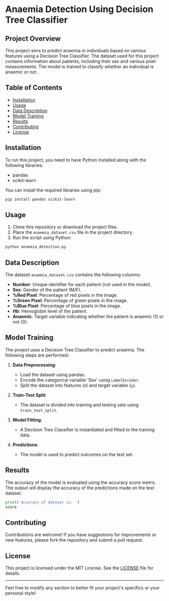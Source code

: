 # Anaemia Detection Using Decision Tree Classifier


## Project Overview
This project aims to predict anaemia in individuals based on various features using a Decision Tree Classifier. The dataset used for this project contains information about patients, including their sex and various pixel measurements. The model is trained to classify whether an individual is anaemic or not.

## Table of Contents
- [Installation](#installation)
- [Usage](#usage)
- [Data Description](#data-description)
- [Model Training](#model-training)
- [Results](#results)
- [Contributing](#contributing)
- [License](#license)

## Installation
To run this project, you need to have Python installed along with the following libraries:

- pandas
- scikit-learn

You can install the required libraries using pip:

```bash
pip install pandas scikit-learn
```

## Usage
1. Clone this repository or download the project files.
2. Place the `anaemia_dataset.csv` file in the project directory.
3. Run the script using Python:

```bash
python anaemia_detection.py
```

## Data Description
The dataset `anaemia_dataset.csv` contains the following columns:

- **Number**: Unique identifier for each patient (not used in the model).
- **Sex**: Gender of the patient (M/F).
- **%Red Pixel**: Percentage of red pixels in the image.
- **%Green Pixel**: Percentage of green pixels in the image.
- **%Blue Pixel**: Percentage of blue pixels in the image.
- **Hb**: Hemoglobin level of the patient.
- **Anaemic**: Target variable indicating whether the patient is anaemic (1) or not (0).

## Model Training
The project uses a Decision Tree Classifier to predict anaemia. The following steps are performed:

1. **Data Preprocessing**:
   - Load the dataset using pandas.
   - Encode the categorical variable 'Sex' using `LabelEncoder`.
   - Split the dataset into features (`X`) and target variable (`y`).

2. **Train-Test Split**:
   - The dataset is divided into training and testing sets using `train_test_split`.

3. **Model Fitting**:
   - A Decision Tree Classifier is instantiated and fitted to the training data.

4. **Predictions**:
   - The model is used to predict outcomes on the test set.

## Results
The accuracy of the model is evaluated using the accuracy score metric. The output will display the accuracy of the predictions made on the test dataset.

```python
print('Accuracy of dataset is: ')
score
```

## Contributing
Contributions are welcome! If you have suggestions for improvements or new features, please fork the repository and submit a pull request.

## License
This project is licensed under the MIT License. See the [LICENSE](LICENSE) file for details.

---

Feel free to modify any section to better fit your project's specifics or your personal style! 
